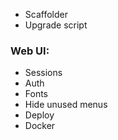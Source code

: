 - Scaffolder
- Upgrade script

### Web UI:

- Sessions
- Auth
- Fonts
- Hide unused menus
- Deploy
- Docker
